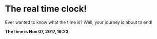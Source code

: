 # The real time clock!

Ever wanted to know what the time is? Well, your journey is about to end!

**The time is Nov 07, 2017, 19:23**
